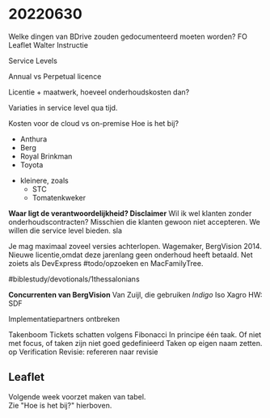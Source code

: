 # 20220630 
Welke dingen van BDrive zouden gedocumenteerd moeten worden? 
FO 
Leaflet 
Walter 
Instructie

Service Levels

Annual vs Perpetual licence 

Licentie + maatwerk, hoeveel onderhoudskosten dan? 


Variaties in service level qua tijd. 

Kosten voor de cloud vs on-premise
Hoe is het bij? 
* Anthura 
* Berg
* Royal Brinkman
* Toyota
+ kleinere, zoals 
	+ STC
	+ Tomatenkweker

**Waar ligt de verantwoordelijkheid? Disclaimer**
Wil ik wel klanten zonder onderhoudscontracten? Misschien die klanten gewoon niet accepteren. 
We willen die service level bieden. 
sla  

Je mag maximaal zoveel versies achterlopen. 
Wagemaker, BergVision 2014. 
Nieuwe licentie,omdat deze jarenlang geen onderhoud heeft betaald. 
Net zoiets als DevExpress #todo/opzoeken en MacFamilyTree.


#biblestudy/devotionals/1thessalonians


**Concurrenten van BergVision**
Van Zuijl, die gebruiken *Indigo* 
Iso
Xagro 
HW: SDF

Implementatiepartners ontbreken

Takenboom 
Tickets schatten volgens Fibonacci
In principe één taak. Of niet met focus, of taken zijn niet goed gedefinieerd
Taken op eigen naam zetten. op Verification
Revisie: refereren naar revisie 

## Leaflet
Volgende week voorzet maken van tabel.  
Zie "Hoe is het bij?" hierboven. 